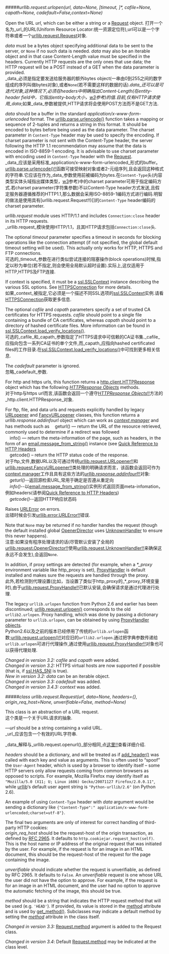#####_urllib.request.urlopen(url, data=None, [timeout, ]*, cafile=None, capath=None, cadefault=False,context=None)_

Open the URL _url_, which can be either a string or a [Request](https://docs.python.org/3/library/urllib.request.html#urllib.request.Request) object.
打开一个名为_url_的URL(Uniform Resource Locator:统一资源定位符),url可以是一个字符串或者一个[urllib.request.Request](#urllib.request.Request)对象.   

_data_ must be a bytes object specifying additional data to be sent to the server, or `None` if no such data is needed. _data_ may also be an iterable object and in that case Content-Length value must be specified in the headers. Currently HTTP requests are the only ones that use data; the HTTP request will be a POST instead of a GET when the data parameter is provided.  
_data_必须是指定要发送给服务器的额外bytes object(一串由0到255之间的数字组成的序列叫做bytes对象),或者`None`(若不需要这样的数据的话)._data_还可以是可迭代对象,这种情况下,必须在headers中明确指出Content-Length(在entity-header field中，它指出entity-body大小，[w3](http://www.w3.org/Protocols/rfc2616/rfc2616-sec14.html)参考)的值.目前,仅有HTTP请求使用_data_;如果_data_参数被提供,HTTP请求将会使用POST方法而不是GET方法.  

_data_ should be a buffer in the standard _application/x-www-form-urlencoded_ format. The [urllib.parse.urlencode()](https://docs.python.org/3/library/urllib.parse.html#urllib.parse.urlencode) function takes a mapping or sequence of 2-tuples and returns a string in this format. It should be encoded to bytes before being used as the data parameter. The charset parameter in `Content-Type` header may be used to specify the encoding. If charset parameter is not sent with the Content-Type header, the server following the HTTP 1.1 recommendation may assume that the data is encoded in ISO-8859-1 encoding. It is advisable to use charset parameter with encoding used in `Content-Type` header with the [Request](https://docs.python.org/3/library/urllib.request.html#urllib.request.Request).  
_data_应该是采用标准_application/x-www-form-urlencoded_形式的buffer。 [urllib.parse.urlencode()!!]()函数可接受映射对象或者2-元组序列,且会返回这种格式的字符串.它应该在作为_data_参数使用前被编码为bytes.在`Content-Type`头(内容类型实体头域指出媒体类型，[w3](http://www.w3.org/Protocols/rfc2616/rfc2616-sec14.html)参考)中的charset parameter可用于指定编码方式.若charset parameter(字符集参数)不以Content-Type header方式发送,且假定服务器遵循推荐的HTTP1.1,那么数据会采用ISO-8859-1编码方式进行编码.明智的做法是使用具有[urllib.request.Request!!)[]的`Content-Type` header编码的charset parameter.  

_urllib.request_ module uses HTTP/1.1 and includes `Connection:close` header in its HTTP requests.  
_urllib.request_模块使用HTTP/1.1，且其HTTP请求包括`Connection:close`头.  

The optional _timeout_ parameter specifies a timeout in seconds for blocking operations like the connection attempt (if not specified, the global default timeout setting will be used). This actually only works for HTTP, HTTPS and FTP connections.  
可选的_timeout_参数在进行类似尝试连接的阻塞操作(block operations)时候,指定以秒为单位(若不指定,则会使用全局默认超时设置).实际上,这仅适用于HTTP,HTTPS及FTP连接.   

If context is specified, it must be a [ssl.SSLContext](https://docs.python.org/3/library/ssl.html#ssl.SSLContext)  instance describing the various SSL options. See [HTTPSConnection](https://docs.python.org/3/library/http.client.html#http.client.HTTPSConnection) for more  details.  
如果_context_被指定,它必须是一个描述不同SSL选项的[ssl.SSLContext](https://docs.python.org/3/library/ssl.html#ssl.SSLContext)实例.请看[HTTPSConnection](https://docs.python.org/3/library/http.client.html#http.client.HTTPSConnection)获取更多信息.  

The optional _cafile_ and _capath_ parameters specify a set of trusted CA certificates for HTTPS requests. _cafile_ should point to a single file containing a bundle of CA certificates, whereas _capath_ should point to a directory of hashed certificate files. More information can be found in [ssl.SSLContext.load_verify_locations()](https://docs.python.org/3/library/ssl.html#ssl.SSLContext.load_verify_locations).  
可选的_cafile_和_capath_参数指定了HTTPS请求中可信赖的CA证书集._cafile_应指向包含一系列CA证书的单个文件,而_capath_应指向hashed certificated files的工作目录.在[ssl.SSLContext.load_verify_locations()](https://docs.python.org/3/library/ssl.html#ssl.SSLContext.load_verify_locations)中可找到更多相关信息.  

The _cadefault_ parameter is ignored.  
忽略_cadefault_参数.  

For http and https urls, this function returns a [http.client.HTTPResponse](https://docs.python.org/3/library/http.client.html#http.client.HTTPResponse) object which has the following [_HTTPResponse Objects_](https://docs.python.org/3/library/http.client.html#httpresponse-objects) methods.   
对于http与https url而言,该函数会返回一个遵守[_HTTPResponse Objects_!!]()方法的_http.client.HTTPResponse_对象.  

For ftp, file, and data urls and requests explicitly handled by legacy [URLopener](https://docs.python.org/3/library/urllib.request.html#urllib.request.URLopener) and [FancyURLopener](https://docs.python.org/3/library/urllib.request.html#urllib.request.FancyURLopener) classes, this function returns a _urllib.response.addinfourl_ object which can work as [_context manager_](https://docs.python.org/3/glossary.html#term-context-manager) and has methods such as
　geturl() — return the URL of the resource retrieved, commonly used to determine if a redirect was followed  
　info() — return the meta-information of the page, such as headers, in the form of an [email.message_from_string()](https://docs.python.org/3/library/email.parser.html#email.message_from_string) instance (see [Quick Reference to HTTP Headers](http://www.cs.tut.fi/~jkorpela/http.html)  
　getcode() – return the HTTP status code of the response.  
对于ftp,文件,数据URL以及可通过传统[urllib.request.URLopener!!]()和[urllib.request.FancyURLopener!!]()类处理的明确请求而言，该函数会返回可作为[context manager](https://docs.python.org/3/glossary.html#term-context-manager)工作且具有这些方法的[_urllib.response.addinfourl_!!]()对象:  
　_geturl()_--返回源检索URL,常用于确定是否遵从重定向  
　_info()_--以[email.message_from_string()](https://docs.python.org/3/library/email.parser.html#email.message_from_string)实例形式返回页面meta-infomation，例如headers(请参阅[Quick Reference to HTTP Headers](http://www.cs.tut.fi/~jkorpela/http.html))  
　_getcode()_--返回HTTP响应状态码  

Raises [URLError](https://docs.python.org/3/library/urllib.error.html#urllib.error.URLError) on errors.  
出错时候会引发[urllib.error.URLError!!]()错误.  

Note that `None` may be returned if no handler handles the request (though the default installed global [OpenerDirector](https://docs.python.org/3/library/urllib.request.html#urllib.request.OpenerDirector) uses [UnknownHandler](https://docs.python.org/3/library/urllib.request.html#urllib.request.UnknownHandler) to ensure this never happens).  
注意:如果没有程序处理请求的话(尽管默认安装了全局的[urllib.request.OpenerDirector!!]()使用[urllib.request.UnknownHandler!!]()来确保这永远不会发生),会返回`None`.  

In addition, if proxy settings are detected (for example, when a _*\_proxy_ environment variable like http\_proxy is set), [ProxyHandler](https://docs.python.org/3/library/urllib.request.html#urllib.request.ProxyHandler) is default installed and makes sure the requests are handled through the proxy.  
此外,若检测到代理设置(比如，当设置了类似于http\_proxy的_*\_proxy_环境变量时),由于[urllib.request.ProxyHandle!!]()已默认安装,会确保请求是通过代理进行处理.   

The legacy `urllib.urlopen` function from Python 2.6 and earlier has been discontinued; [urllib.request.urlopen()](https://docs.python.org/3/library/urllib.request.html#urllib.request.urlopen) corresponds to the old `urllib2.urlopen`. Proxy handling, which was done by passing a dictionary parameter to `urllib.urlopen`, can be obtained by using [ProxyHandler objects](https://docs.python.org/3/library/urllib.request.html#urllib.request.ProxyHandler).  
Python2.6以及之前的版本已经停用了传统的`urllib.urlopen`函数;[urllib.request.urlopen()!!]()对应旧的`urllib2.urlopen`.通过把字典参数传递给`urllib.urlopen`可进行代理操作,通过使用[urllib.request.ProxyHandler!!]()对象也可以获得代理处理.  

_Changed in version 3.2:_ _cafile_ and _capath_ were added.  
_Changed in version 3.2:_ HTTPS virtual hosts are now supported if possible (that is, if [ssl.HAS_SNI](https://docs.python.org/3/library/ssl.html#ssl.HAS_SNI) is true).   
_New in version 3.2:_ _data_ can be an iterable object.  
_Changed in version 3.3:_ _cadefault_ was added.  
_Changed in version 3.4.3:_ _context_ was added.  

#####_class urllib.request.Request(url, data=None, headers={}, origin_req_host=None, unverifiable=False, method=None)_

This class is an abstraction of a URL request.  
这个类是一个关于URL请求的抽象.  

—_url_ should be a string containing a valid URL.  
_url_应该包含一个有效的URL字符串.  

_data_解释与_urllib.request.openurl()_部分相同,点[这里!!]()查看详细介绍.  

_headers_ should be a dictionary, and will be treated as if [add_header()](https://docs.python.org/3/library/urllib.request.html#urllib.request.Request.add_header) was called with each key and value as arguments. This is often used to “spoof” the `User-Agent` header, which is used by a browser to identify itself – some HTTP servers only allow requests coming from common browsers as opposed to scripts. For example, Mozilla Firefox may identify itself as `"Mozilla/5.0 (X11; U; Linux i686) Gecko/20071127 Firefox/2.0.0.11"`, while [urllib](https://docs.python.org/3/library/urllib.html#module-urllib)‘s default user agent string is `"Python-urllib/2.6"` (on Python 2.6).  

An example of using `Content-Type` header with _data_ argument would be sending a dictionary like `{"Content-Type":" application/x-www-form-urlencoded;charset=utf-8"}`.  

The final two arguments are only of interest for correct handling of third-party HTTP cookies:  
_origin\_req\_host_ should be the request-host of the origin transaction, as defined by [RFC 2965](http://tools.ietf.org/html/rfc2965.html). It defaults to `http.cookiejar.request_host(self)`. This is the host name or IP address of the original request that was initiated by the user. For example, if the request is for an image in an HTML document, this should be the request-host of the request for the page containing the image.  

_unverifiable_ should indicate whether the request is unverifiable, as defined by RFC 2965. It defaults to `False`. An _unverifiable_ request is one whose URL the user did not have the option to approve. For example, if the request is for an image in an HTML document, and the user had no option to approve the automatic fetching of the image, this should be true.  

_method_ should be a string that indicates the HTTP request method that will be used (e.g. `'HEAD'`). If provided, its value is stored in the [method](https://docs.python.org/3/library/urllib.request.html#urllib.request.Request.method) attribute and is used by [get_method()](https://docs.python.org/3/library/urllib.request.html#urllib.request.Request.get_method). Subclasses may indicate a default method by setting the [_method_](https://docs.python.org/3/library/urllib.request.html#urllib.request.Request.method) attribute in the class itself.

_Changed in version 3.3:_ [Request.method](https://docs.python.org/3/library/urllib.request.html#urllib.request.Request.method) argument is added to the Request class.

_Changed in version 3.4_: Default [Request.method](https://docs.python.org/3/library/urllib.request.html#urllib.request.Request.method) may be indicated at the class level.

